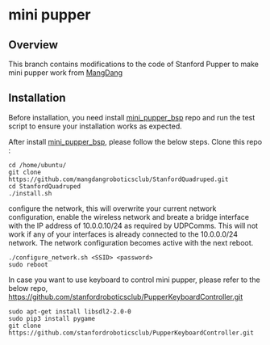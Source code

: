 # mini pupper

## Overview

This branch contains modifications to the code of Stanford Pupper to make mini pupper work from [MangDang](https://www.mangdang.net)  

## Installation

Before installation, you need install [mini_pupper_bsp](https://github.com/mangdangroboticsclub/mini_pupper_bsp.git)  repo and run the test script to ensure your installation works as expected.

After install [mini_pupper_bsp](https://github.com/mangdangroboticsclub/mini_pupper_bsp.git), please follow the below steps.
Clone this repo : 
```
cd /home/ubuntu/
git clone https://github.com/mangdangroboticsclub/StanfordQuadruped.git
cd StanfordQuadruped
./install.sh
```

configure the network, this will overwrite your current network configuration, enable the wireless network and breate a bridge interface with the IP address of 10.0.0.10/24 as required by UDPComms. This will not work if any of your interfaces is already connected to the 10.0.0.0/24 network. The network configuration becomes active with the next reboot.

```
./configure_network.sh <SSID> <password>
sudo reboot
```
In case you want to use keyboard to control mini pupper, please refer to the below repo,
https://github.com/stanfordroboticsclub/PupperKeyboardController.git

```
sudo apt-get install libsdl2-2.0-0
sudo pip3 install pygame
git clone https://github.com/stanfordroboticsclub/PupperKeyboardController.git
```

